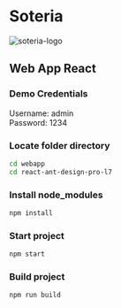 # Soteria

![soteria-logo](https://user-images.githubusercontent.com/26547344/150384496-c24208b4-5fd1-4a4b-8152-2146d5c25379.png)

## Web App React

### Demo Credentials<br/>
Username: admin<br/>
Password: 1234

### Locate folder directory

```bash
cd webapp
cd react-ant-design-pro-l7
```

### Install node_modules

```bash
npm install
```
### Start project

```bash
npm start
```

### Build project

```bash
npm run build
```
